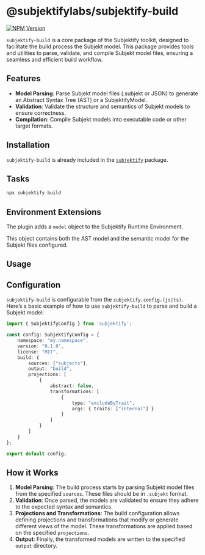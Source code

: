 # @subjektifylabs/subjektify-build

[![NPM Version](http://img.shields.io/npm/v/@subjektifylabs/subjektify-build.svg?style=flat)](https://www.npmjs.org/package/@subjektifylabs/subjektify-build)

`subjektify-build` is a core package of the Subjektify toolkit, designed to facilitate the build process the Subjekt model. This package provides tools and utilities to parse, validate, and compile Subjekt model files, ensuring a seamless and efficient build workflow.

## Features

- **Model Parsing**: Parse Subjekt model files (.subjekt or JSON) to generate an Abstract Syntax Tree (AST) or a SubjektifyModel.
- **Validation**: Validate the structure and semantics of Subjekt models to ensure correctness.
- **Compilation**: Compile Subjekt models into executable code or other target formats.

## Installation

`subjektify-build` is already included in the [`subjektify`](https://www.npmjs.com/package/subjektify) package.

## Tasks

```bash
npx subjektify build
```

## Environment Extensions

The plugin adds a `model` object to the Subjektify Runtime Environment.

This object contains both the AST model and the semantic model for the Subjekt files configured.

## Usage

## Configuration

`subjektify-build` is configurable from the `subjektify.config.(js|ts)`. Here’s a basic example of how to use `subjektify-build` to parse and build a Subjekt model:

```ts title="subjektify.config.ts"
import { SubjektifyConfig } from 'subjektify';

const config: SubjektifyConfig = {
    namespace: "my.namespace",
    version: "0.1.0",
    license: "MIT",
    build: {
        sources: ["subjects"],
        output: "build",
        projections: [
            {
                abstract: false,
                transformations: [
                    {
                        type: "excludeByTrait",
                        args: { traits: ["internal"] }
                    }
                ]
            }
        ]
    }
};

export default config;
```

## How it Works

1. **Model Parsing**: The build process starts by parsing Subjekt model files from the specified `sources`. These files should be in `.subjekt` format.
2. **Validation**: Once parsed, the models are validated to ensure they adhere to the expected syntax and semantics.
3. **Projections and Transformations**: The build configuration allows defining projections and transformations that modify or generate different views of the model. These transformations are applied based on the specified `projections`.
4. **Output**: Finally, the transformed models are  written to the specified `output` directory.

